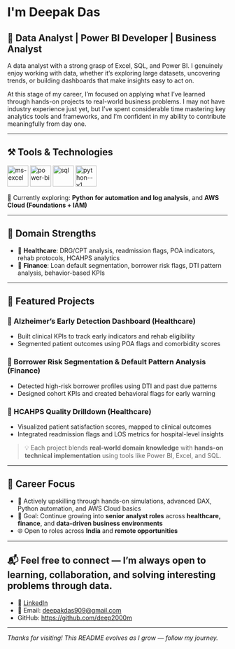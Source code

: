 #  I'm Deepak Das

## 📌 Data Analyst | Power BI Developer | Business Analyst  

A data analyst with a strong grasp of Excel, SQL, and Power BI. I genuinely enjoy working with data, whether it’s exploring large datasets, uncovering trends, or building dashboards that make insights easy to act on.

At this stage of my career, I’m focused on applying what I’ve learned through hands-on projects to real-world business problems. I may not have industry experience just yet, but I’ve spent considerable time mastering key analytics tools and frameworks, and I’m confident in my ability to contribute meaningfully from day one.

---

## ⚒️ Tools & Technologies


<img width="48" height="48" src="https://img.icons8.com/color/48/ms-excel.png" alt="ms-excel"/>    <img width="48" height="48" src="https://img.icons8.com/color/48/power-bi.png" alt="power-bi"/>      <img width="48" height="48" src="https://img.icons8.com/fluency/48/sql.png" alt="sql"/>    <img width="48" height="48" src="https://img.icons8.com/color/48/python--v1.png" alt="python--v1"/>

🧪 Currently exploring: **Python for automation and log analysis**, and **AWS Cloud (Foundations + IAM)**

---

## 🧠 Domain Strengths

- 🏥 **Healthcare**: DRG/CPT analysis, readmission flags, POA indicators, rehab protocols, HCAHPS analytics  
- 💸 **Finance**: Loan default segmentation, borrower risk flags, DTI pattern analysis, behavior-based KPIs

---

## 🚀 Featured Projects

### 📌 Alzheimer’s Early Detection Dashboard (Healthcare)
- Built clinical KPIs to track early indicators and rehab eligibility
- Segmented patient outcomes using POA flags and comorbidity scores

### 📌 Borrower Risk Segmentation & Default Pattern Analysis (Finance)
- Detected high-risk borrower profiles using DTI and past due patterns  
- Designed cohort KPIs and created behavioral flags for early warning

### 📌 HCAHPS Quality Drilldown (Healthcare)
- Visualized patient satisfaction scores, mapped to clinical outcomes  
- Integrated readmission flags and LOS metrics for hospital-level insights

> 💡 Each project blends **real-world domain knowledge** with **hands-on technical implementation** using tools like Power BI, Excel, and SQL.

---

## 🎯 Career Focus

- 📍 Actively upskilling through hands-on simulations, advanced DAX, Python automation, and AWS Cloud basics
- 🎯 Goal: Continue growing into **senior analyst roles** across **healthcare, finance**, and **data-driven business environments**
- 🌐 Open to roles across **India** and **remote opportunities**

---

## 📬 Feel free to connect — I’m always open to learning, collaboration, and solving interesting problems through data.

- 🔗 [LinkedIn](https://www.linkedin.com/in/deepakdas-analyst)
- 📧 Email: deepakdas909@gmail.com
- GitHub: https://github.com/deep2000m
  
---

_Thanks for visiting! This README evolves as I grow — follow my journey._

